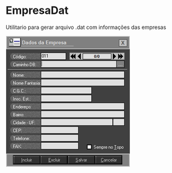 # EmpresaDat

Utilitario para gerar arquivo .dat com informações das empresas

![Capa](/capture.png?raw=true "Capa")
